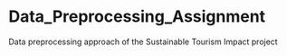 # Data_Preprocessing_Assignment
Data preprocessing approach of the Sustainable Tourism Impact project
